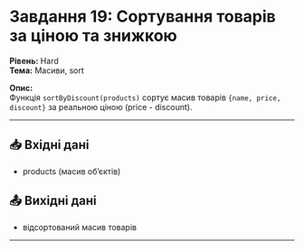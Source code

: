 # Завдання 19: Сортування товарів за ціною та знижкою  
**Рівень:** Hard  
**Тема:** Масиви, sort  

**Опис:**  
Функція `sortByDiscount(products)` сортує масив товарів `{name, price, discount}` за реальною ціною (price - discount).  

---
## 📥 Вхідні дані
- products (масив об’єктів)

## 📤 Вихідні дані
- відсортований масив товарів  

---